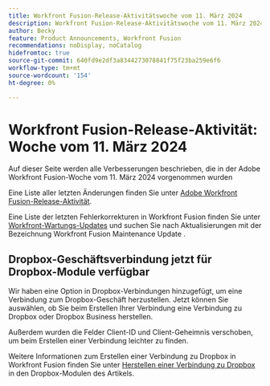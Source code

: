 ```yaml
---
title: Workfront Fusion-Release-Aktivitätswoche vom 11. März 2024
description: Workfront Fusion-Release-Aktivitätswoche vom 11. März 2024
author: Becky
feature: Product Announcements, Workfront Fusion
recommendations: noDisplay, noCatalog
hidefromtoc: true
source-git-commit: 640fd9e2df3a8344273078841f75f23ba259e6f6
workflow-type: tm+mt
source-wordcount: '154'
ht-degree: 0%

---
```


# Workfront Fusion-Release-Aktivität: Woche vom 11. März 2024

Auf dieser Seite werden alle Verbesserungen beschrieben, die in der Adobe Workfront Fusion-Woche vom 11. März 2024 vorgenommen wurden

Eine Liste aller letzten Änderungen finden Sie unter [Adobe Workfront Fusion-Release-Aktivität](../../../product-announcements/product-releases/fusion-release-activity/fusion-release-activity.md).

Eine Liste der letzten Fehlerkorrekturen in Workfront Fusion finden Sie unter [Workfront-Wartungs-Updates](https://experienceleague.adobe.com/docs/workfront-known-issues/releases/current-updates.html) und suchen Sie nach Aktualisierungen mit der Bezeichnung Workfront Fusion Maintenance Update .

## Dropbox-Geschäftsverbindung jetzt für Dropbox-Module verfügbar

Wir haben eine Option in Dropbox-Verbindungen hinzugefügt, um eine Verbindung zum Dropbox-Geschäft herzustellen. Jetzt können Sie auswählen, ob Sie beim Erstellen Ihrer Verbindung eine Verbindung zu Dropbox oder Dropbox Business herstellen.

Außerdem wurden die Felder Client-ID und Client-Geheimnis verschoben, um beim Erstellen einer Verbindung leichter zu finden.

Weitere Informationen zum Erstellen einer Verbindung zu Dropbox in Workfront Fusion finden Sie unter [Herstellen einer Verbindung zu Dropbox](/help/quicksilver/workfront-fusion/apps-and-their-modules/dropbox-modules.md#create-a-connection-to-dropbox) in den Dropbox-Modulen des Artikels.